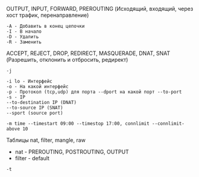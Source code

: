 OUTPUT, INPUT, FORWARD, PREROUTING (Исходящий, входящий, через хост трафик, перенаправление)
```
-A - Добавить в конец цепочки
-I - В начало
-D - Удалить
-R - Заменить
```
ACCEPT, REJECT, DROP, REDIRECT, MASQUERADE, DNAT, SNAT (Разрешить, отклонить и отбросить, редирект)
```
-j  
```

```
-i lo - Интерфейс  
-o - На какой интерфейс
-p - Протокол (tcp,udp) для порта --dport на какой порт --to-port  
-s - IP
--to-destination IP (DNAT)
--to-source IP (SNAT)
--sport (source port)

-m time --timestart 09:00 --timestop 17:00, connlimit --connlimit-above 10
```
Таблицы nat, filter, mangle, raw    
- nat - PREROUTING, POSTROUTING, OUTPUT  
- filter - default  
```
-t
```



